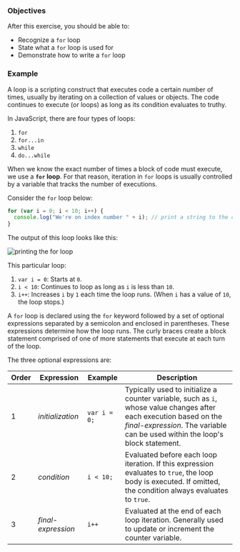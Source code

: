 <!--{ ids:[190], language:'JavaScript', type:'workshop', order: 0, name:'For Loops', description:'Iterate on a collection of values or objects' }-->

### Objectives

After this exercise, you should be able to:

- Recognize a `for` loop
- State what a `for` loop is used for
- Demonstrate how to write a `for` loop

### Example

A loop is a scripting construct that executes code a certain number of times, usually by iterating on a collection of values or objects. The code continues to execute (or loops) as long as its condition evaluates to truthy.

In JavaScript, there are four types of loops:

1. `for`
2. `for...in`
3. `while`
4. `do...while`

When we know the exact number of times a block of code must execute, we use a __`for` loop__. For that reason, iteration in `for` loops is usually controlled by a variable that tracks the number of executions.

Consider the `for` loop below:

```js
for (var i = 0; i < 10; i++) {
  console.log("We're on index number " + i); // print a string to the console
}
```

The output of this loop looks like this:

![printing the for loop](https://bloc-global-assets.s3.amazonaws.com/workshop/javascript/for-loop.gif)

This particular loop:

1. `var i = 0`: Starts at `0`.
2. `i < 10`: Continues to loop as long as `i` is less than `10`.
3. `i++`: Increases `i` by `1` each time the loop runs. (When `i` has a value of `10`, the loop stops.)

A `for` loop is declared using the `for` keyword followed by a set of optional expressions separated by a semicolon and enclosed in parentheses. These expressions determine how the loop runs. The curly braces create a block statement comprised of one of more statements that execute at each turn of the loop.

The three optional expressions are:

| Order | Expression         | Example      | Description |
| ----- | ------------------ | ------------ | ----------- |
| 1     | _initialization_   | `var i = 0;` | Typically used to initialize a counter variable, such as `i`, whose value changes after each execution based on the _final-expression_. The variable can be used within the loop's block statement. |
| 2     | _condition_        | `i < 10;`    | Evaluated before each loop iteration. If this expression evaluates to `true`, the loop body is executed. If omitted, the condition always evaluates to `true`.
| 3     | _final-expression_ | `i++`        | Evaluated at the end of each loop iteration. Generally used to update or increment the counter variable. |
